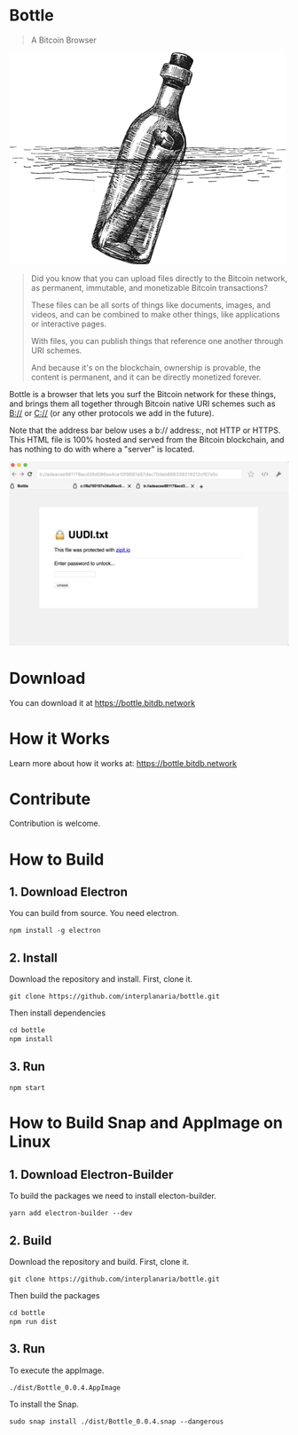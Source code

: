 # Bottle

> A Bitcoin Browser

![bottle](./bottle2.png)

> Did you know that you can upload files directly to the Bitcoin network, as permanent, immutable, and monetizable Bitcoin transactions?
> 
> These files can be all sorts of things like documents, images, and videos, and can be combined to make other things, like applications or interactive pages.
> 
> With files, you can publish things that reference one another through URI schemes.
> 
> And because it's on the blockchain, ownership is provable, the content is permanent, and it can be directly monetized forever.

Bottle is a browser that lets you surf the Bitcoin network for these things, and brings them all together through Bitcoin native URI schemes such as [B://](https://b.bitdb.network) or [C://](https://c.bitdb.network) (or any other protocols we add in the future).

Note that the address bar below uses a b:// address:, not HTTP or HTTPS. This HTML file is 100% hosted and served from the Bitcoin blockchain, and has nothing to do with where a "server" is located.

![bottle_html](./bottle_html.jpg)

# Download

You can download it at https://bottle.bitdb.network

# How it Works

Learn more about how it works at: https://bottle.bitdb.network

# Contribute

Contribution is welcome.

# How to Build

## 1. Download Electron

You can build from source. You need electron.

```
npm install -g electron
```

## 2. Install

Download the repository and install. First, clone it.

```
git clone https://github.com/interplanaria/bottle.git
```

Then install dependencies

```
cd bottle
npm install
```

## 3. Run

```
npm start
```

# How to Build Snap and AppImage on Linux

## 1. Download Electron-Builder

To build the packages we need to install electon-builder.

```
yarn add electron-builder --dev
```

## 2. Build

Download the repository and build. First, clone it.

```
git clone https://github.com/interplanaria/bottle.git
```

Then build the packages

```
cd bottle
npm run dist
```

## 3. Run

To execute the appImage.
```
./dist/Bottle_0.0.4.AppImage
```

To install the Snap.
```
sudo snap install ./dist/Bottle_0.0.4.snap --dangerous
```